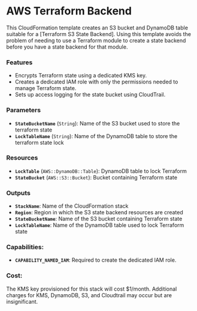 # AWS Terraform Backend

This CloudFormation template creates an S3 bucket and DynamoDB table suitable
for a [Terraform S3 State Backend]. Using this template avoids the problem of
needing to use a Terraform module to create a state backend before you have a
state backend for that module.

### Features

* Encrypts Terraform state using a dedicated KMS key.
* Creates a dedicated IAM role with only the permissions needed to manage
  Terraform state.
* Sets up access logging for the state bucket using CloudTrail.

### Parameters

* __`StateBucketName`__ (`String`): Name of the S3 bucket used to store the terraform state
* __`LockTableName`__ (`String`): Name of the DynamoDB table to store the terraform state lock

### Resources

* __`LockTable`__ (`AWS::DynamoDB::Table`): DynamoDB table to lock Terraform
* __`StateBucket`__ (`AWS::S3::Bucket`): Bucket containing Terraform state

### Outputs

* __`StackName`__: Name of the CloudFormation stack
* __`Region`__: Region in which the S3 state backend resources are created
* __`StateBucketName`__: Name of the S3 bucket containing Terraform state
* __`LockTableName`__: Name of the DynamoDB table used to lock Terraform state

### Capabilities:

* __`CAPABILITY_NAMED_IAM`__: Required to create the dedicated IAM role.

### Cost:
<!-- TODO add KMS -->
The KMS key provisioned for this stack will cost $1/month. Additional charges
for KMS, DynamoDB, S3, and Cloudtrail may occur but are insignificant.
